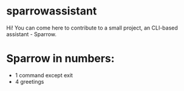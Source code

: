 # sparrowassistant
Hi!
You can come here to contribute to a small project, an CLI-based assistant - Sparrow.
# Sparrow in numbers:
- 1 command except exit
- 4 greetings

